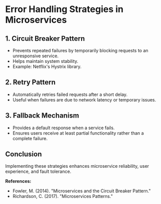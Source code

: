 # Error Handling Strategies in Microservices

## 1. Circuit Breaker Pattern  
- Prevents repeated failures by temporarily blocking requests to an unresponsive service.
- Helps maintain system stability.
- Example: Netflix's Hystrix library.

## 2. Retry Pattern  
- Automatically retries failed requests after a short delay.
- Useful when failures are due to network latency or temporary issues.

## 3. Fallback Mechanism  
- Provides a default response when a service fails.
- Ensures users receive at least partial functionality rather than a complete failure.

## Conclusion  
Implementing these strategies enhances microservice reliability, user experience, and fault tolerance.

**References:**  
- Fowler, M. (2014). "Microservices and the Circuit Breaker Pattern."  
- Richardson, C. (2017). "Microservices Patterns."
